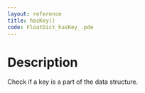 ```yaml
---
layout: reference
title: hasKey()
code: FloatDict_hasKey_.pde
---
```


# Description

Check if a key is a part of the data structure.

